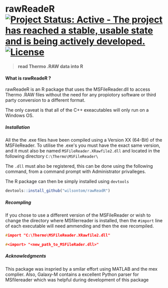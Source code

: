 # rawReadeR [![Project Status: Active - The project has reached a stable, usable state and is being actively developed.](http://www.repostatus.org/badges/latest/active.svg)](http://www.repostatus.org/#active) [![License](https://img.shields.io/badge/license-GNU%20General%20Public%20License%20v3.0-blue.svg "GNU GPL v3.0")](https://raw.githubusercontent.com/wilsontom/rawReadeR/master/LICENSE)

 > __read Thermo .RAW data into R__

#### What is rawReadeR ?

rawReadeR is an R package that uses the MSFileReader.dll to access Thermo .RAW files without the need for any propiotory software or third party conversion to a different format.

The only caveat is that all of the C++ exeacutables will only run on a Windows OS.

##### Installation

All the the .exe files have been compiled using a Version XX (64-Bit) of the MSFileReader. To utilise the .exe's you must have the exact same version, and it must also be named `MSFileReader.XRawfile2.dll` and located in the following directory `C:\Thermo\MSFileReader\`

The `.dll` must also be registered, this can be done using the following command, from a command prompt with Administrator privalleges.

The R package can then be simply installed using `devtools`

```R
devtools::install_github("wilsontom/rawReadR")
```

##### Recompling

If you chose to use a different version of the MSFileReader or wish to change the directory where MSfilerreader is installed, then the `#import` line of each executable will need ammending and then the exe recompiled.

```cpp
#import "C:\Thermo\MSFileReader.XRawfile2.dll"
```

```cpp
#<import> "<new_path_to_MSFileRader.dll>"
```


##### Acknowledgments

This package was inspried by a smilar effort using MATLAB and the mex complier. Also, Galaxy-M contains a excellent Python parser for MSfilereader which was helpful during development of this package
